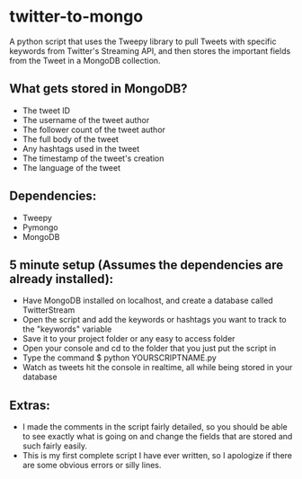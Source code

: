 twitter-to-mongo
================

A python script that uses the Tweepy library to pull Tweets with specific keywords from Twitter's Streaming API, and then stores the important fields from the Tweet in a MongoDB collection.

What gets stored in MongoDB?
----------------------------
  - The tweet ID
  - The username of the tweet author
  - The follower count of the tweet author
  - The full body of the tweet
  - Any hashtags used in the tweet
  - The timestamp of the tweet's creation
  - The language of the tweet

Dependencies:
-------------
  - Tweepy
  - Pymongo
  - MongoDB

5 minute setup (Assumes the dependencies are already installed):
------------------
  - Have MongoDB installed on localhost, and create a database called TwitterStream
  - Open the script and add the keywords or hashtags you want to track to the "keywords" variable
  - Save it to your project folder or any easy to access folder
  - Open your console and cd to the folder that you just put the script in
  - Type the command $ python YOURSCRIPTNAME.py
  - Watch as tweets hit the console in realtime, all while being stored in your database
  
Extras:
-------
  - I made the comments in the script fairly detailed, so you should be able to see exactly what is going on and change the fields that are stored and such fairly easily.
  - This is my first complete script I have ever written, so I apologize if there are some obvious errors or silly lines.
